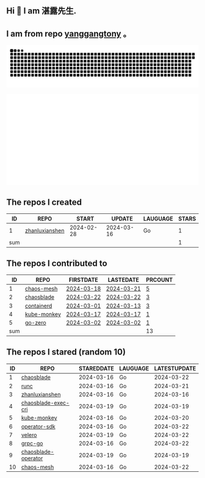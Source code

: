 ## Hi 👋 I am 湛露先生.

## I am from repo [yanggangtony](https://github.com/yanggangtony) 。

![github contribution grid snake animation](https://github.com/zhanluxianshen/zhanluxianshen/blob/output/github-contribution-grid-snake.svg)

![Metrics](https://github.com/zhanluxianshen/zhanluxianshen/blob/master/github-metrics.svg)

<!--START_SECTION:my_github-->
## The repos I created
| ID  |                                REPO                                |   START    |   UPDATE   | LAUGUAGE | STARS |
|-----|--------------------------------------------------------------------|------------|------------|----------|-------|
|   1 | [zhanluxianshen](https://github.com/zhanluxianshen/zhanluxianshen) | 2024-02-28 | 2024-03-16 | Go       |     1 |
| sum |                                                                    |            |            |          |     1 |

## The repos I contributed to
| ID  |                           REPO                            |                              FIRSTDATE                              |                              LASTEDATE                              |                                         PRCOUNT                                          |
|-----|-----------------------------------------------------------|---------------------------------------------------------------------|---------------------------------------------------------------------|------------------------------------------------------------------------------------------|
|   1 | [chaos-mesh](https://github.com/chaos-mesh/chaos-mesh)    | [2024-03-18](https://github.com/chaos-mesh/chaos-mesh/pull/4373)    | [2024-03-21](https://github.com/chaos-mesh/chaos-mesh/pull/4380)    | [5](https://github.com/chaos-mesh/chaos-mesh/pulls?q=is%3Apr+author%3Azhanluxianshen)    |
|   2 | [chaosblade](https://github.com/chaosblade-io/chaosblade) | [2024-03-22](https://github.com/chaosblade-io/chaosblade/pull/1019) | [2024-03-22](https://github.com/chaosblade-io/chaosblade/pull/1019) | [3](https://github.com/chaosblade-io/chaosblade/pulls?q=is%3Apr+author%3Azhanluxianshen) |
|   3 | [containerd](https://github.com/containerd/containerd)    | [2024-03-01](https://github.com/containerd/containerd/pull/9906)    | [2024-03-13](https://github.com/containerd/containerd/pull/9961)    | [3](https://github.com/containerd/containerd/pulls?q=is%3Apr+author%3Azhanluxianshen)    |
|   4 | [kube-monkey](https://github.com/asobti/kube-monkey)      | [2024-03-17](https://github.com/asobti/kube-monkey/pull/262)        | [2024-03-17](https://github.com/asobti/kube-monkey/pull/262)        | [1](https://github.com/asobti/kube-monkey/pulls?q=is%3Apr+author%3Azhanluxianshen)       |
|   5 | [go-zero](https://github.com/zeromicro/go-zero)           | [2024-03-02](https://github.com/zeromicro/go-zero/pull/3955)        | [2024-03-02](https://github.com/zeromicro/go-zero/pull/3955)        | [1](https://github.com/zeromicro/go-zero/pulls?q=is%3Apr+author%3Azhanluxianshen)        |
| sum |                                                           |                                                                     |                                                                     |                                                                                       13 |

## The repos I stared (random 10)
| ID |                                    REPO                                     | STAREDDATE | LAUGUAGE | LATESTUPDATE |
|----|-----------------------------------------------------------------------------|------------|----------|--------------|
|  1 | [chaosblade](https://github.com/chaosblade-io/chaosblade)                   | 2024-03-16 | Go       | 2024-03-22   |
|  2 | [runc](https://github.com/opencontainers/runc)                              | 2024-03-16 | Go       | 2024-03-21   |
|  3 | [zhanluxianshen](https://github.com/zhanluxianshen/zhanluxianshen)          | 2024-03-16 | Go       | 2024-03-16   |
|  4 | [chaosblade-exec-cri](https://github.com/chaosblade-io/chaosblade-exec-cri) | 2024-03-19 | Go       | 2024-03-19   |
|  5 | [kube-monkey](https://github.com/asobti/kube-monkey)                        | 2024-03-16 | Go       | 2024-03-20   |
|  6 | [operator-sdk](https://github.com/operator-framework/operator-sdk)          | 2024-03-16 | Go       | 2024-03-22   |
|  7 | [velero](https://github.com/vmware-tanzu/velero)                            | 2024-03-19 | Go       | 2024-03-22   |
|  8 | [grpc-go](https://github.com/grpc/grpc-go)                                  | 2024-03-16 | Go       | 2024-03-22   |
|  9 | [chaosblade-operator](https://github.com/chaosblade-io/chaosblade-operator) | 2024-03-19 | Go       | 2024-03-19   |
| 10 | [chaos-mesh](https://github.com/chaos-mesh/chaos-mesh)                      | 2024-03-16 | Go       | 2024-03-22   |

<!--END_SECTION:my_github-->


